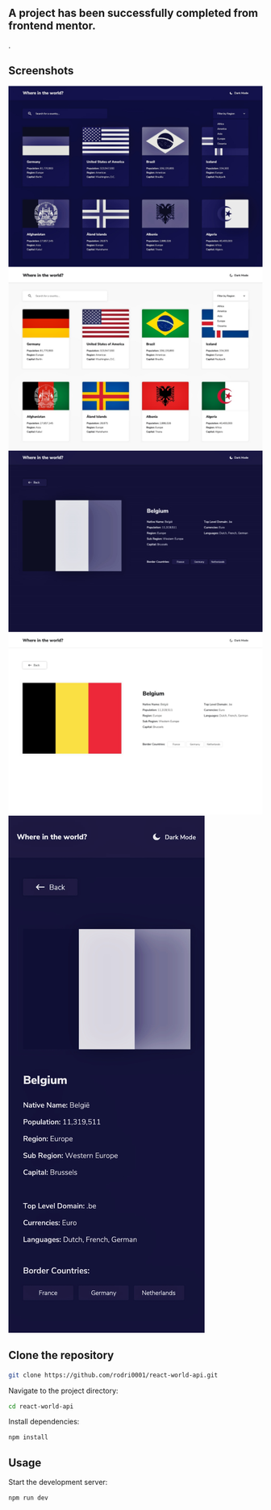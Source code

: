 ## A project has been successfully completed from frontend mentor.
.

## Screenshots

![Screenshot](/public/design/desktop-bluedark.jpg)
![Screenshot](/public/design/desktop-light.jpg)
![Screenshot](/public/design/details-bluedark.jpg)
![Screenshot](/public/design/details-newlight.jpg)
![Screenshot](/public/design/mobile-design-detail-bluedark.jpg)

## Clone the repository   

```bash
git clone https://github.com/rodri0001/react-world-api.git
```

Navigate to the project directory:

```bash
cd react-world-api
```

Install dependencies:

```bash
npm install
```

## Usage

Start the development server: 

```bash
npm run dev
```
